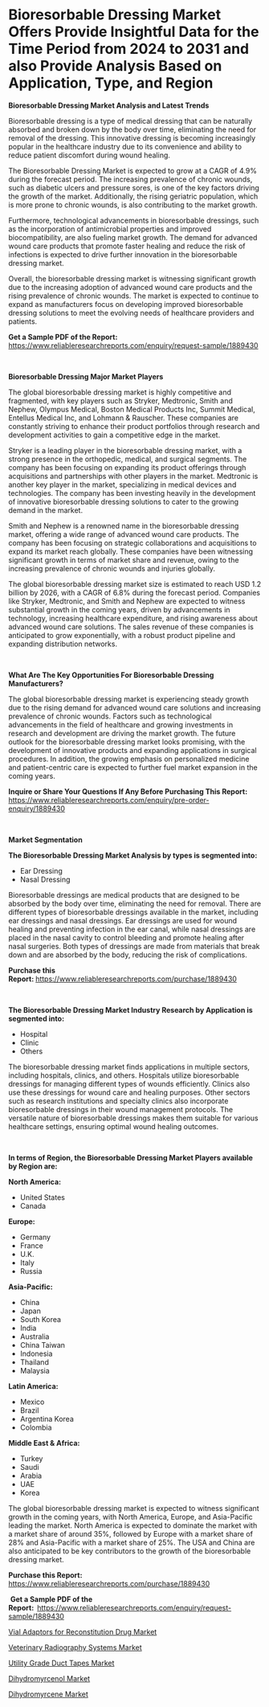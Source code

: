 <p><h1>Bioresorbable Dressing Market Offers Provide Insightful Data for the Time Period from 2024 to 2031 and also Provide Analysis Based on Application, Type, and Region</h1></p><p><strong>Bioresorbable Dressing Market Analysis and Latest Trends</strong></p>
<p><p>Bioresorbable dressing is a type of medical dressing that can be naturally absorbed and broken down by the body over time, eliminating the need for removal of the dressing. This innovative dressing is becoming increasingly popular in the healthcare industry due to its convenience and ability to reduce patient discomfort during wound healing.</p><p>The Bioresorbable Dressing Market is expected to grow at a CAGR of 4.9% during the forecast period. The increasing prevalence of chronic wounds, such as diabetic ulcers and pressure sores, is one of the key factors driving the growth of the market. Additionally, the rising geriatric population, which is more prone to chronic wounds, is also contributing to the market growth.</p><p>Furthermore, technological advancements in bioresorbable dressings, such as the incorporation of antimicrobial properties and improved biocompatibility, are also fueling market growth. The demand for advanced wound care products that promote faster healing and reduce the risk of infections is expected to drive further innovation in the bioresorbable dressing market.</p><p>Overall, the bioresorbable dressing market is witnessing significant growth due to the increasing adoption of advanced wound care products and the rising prevalence of chronic wounds. The market is expected to continue to expand as manufacturers focus on developing improved bioresorbable dressing solutions to meet the evolving needs of healthcare providers and patients.</p></p>
<p><strong>Get a Sample PDF of the Report:&nbsp;</strong> <a href="https://www.reliableresearchreports.com/enquiry/request-sample/1889430">https://www.reliableresearchreports.com/enquiry/request-sample/1889430</a></p>
<p>&nbsp;</p>
<p><strong>Bioresorbable Dressing Major Market Players</strong></p>
<p><p>The global bioresorbable dressing market is highly competitive and fragmented, with key players such as Stryker, Medtronic, Smith and Nephew, Olympus Medical, Boston Medical Products Inc, Summit Medical, Entellus Medical Inc, and Lohmann & Rauscher. These companies are constantly striving to enhance their product portfolios through research and development activities to gain a competitive edge in the market.</p><p>Stryker is a leading player in the bioresorbable dressing market, with a strong presence in the orthopedic, medical, and surgical segments. The company has been focusing on expanding its product offerings through acquisitions and partnerships with other players in the market. Medtronic is another key player in the market, specializing in medical devices and technologies. The company has been investing heavily in the development of innovative bioresorbable dressing solutions to cater to the growing demand in the market.</p><p>Smith and Nephew is a renowned name in the bioresorbable dressing market, offering a wide range of advanced wound care products. The company has been focusing on strategic collaborations and acquisitions to expand its market reach globally. These companies have been witnessing significant growth in terms of market share and revenue, owing to the increasing prevalence of chronic wounds and injuries globally.</p><p>The global bioresorbable dressing market size is estimated to reach USD 1.2 billion by 2026, with a CAGR of 6.8% during the forecast period. Companies like Stryker, Medtronic, and Smith and Nephew are expected to witness substantial growth in the coming years, driven by advancements in technology, increasing healthcare expenditure, and rising awareness about advanced wound care solutions. The sales revenue of these companies is anticipated to grow exponentially, with a robust product pipeline and expanding distribution networks.</p></p>
<p>&nbsp;</p>
<p><strong>What Are The Key Opportunities For Bioresorbable Dressing Manufacturers?</strong></p>
<p><p>The global bioresorbable dressing market is experiencing steady growth due to the rising demand for advanced wound care solutions and increasing prevalence of chronic wounds. Factors such as technological advancements in the field of healthcare and growing investments in research and development are driving the market growth. The future outlook for the bioresorbable dressing market looks promising, with the development of innovative products and expanding applications in surgical procedures. In addition, the growing emphasis on personalized medicine and patient-centric care is expected to further fuel market expansion in the coming years.</p></p>
<p><strong>Inquire or Share Your Questions If Any Before Purchasing This Report:</strong> <a href="https://www.reliableresearchreports.com/enquiry/pre-order-enquiry/1889430">https://www.reliableresearchreports.com/enquiry/pre-order-enquiry/1889430</a></p>
<p>&nbsp;</p>
<p><strong>Market Segmentation</strong></p>
<p><strong>The Bioresorbable Dressing Market Analysis by types is segmented into:</strong></p>
<p><ul><li>Ear Dressing</li><li>Nasal Dressing</li></ul></p>
<p><p>Bioresorbable dressings are medical products that are designed to be absorbed by the body over time, eliminating the need for removal. There are different types of bioresorbable dressings available in the market, including ear dressings and nasal dressings. Ear dressings are used for wound healing and preventing infection in the ear canal, while nasal dressings are placed in the nasal cavity to control bleeding and promote healing after nasal surgeries. Both types of dressings are made from materials that break down and are absorbed by the body, reducing the risk of complications.</p></p>
<p><strong>Purchase this Report:&nbsp;</strong><a href="https://www.reliableresearchreports.com/purchase/1889430">https://www.reliableresearchreports.com/purchase/1889430</a></p>
<p>&nbsp;</p>
<p><strong>The Bioresorbable Dressing Market Industry Research by Application is segmented into:</strong></p>
<p><ul><li>Hospital</li><li>Clinic</li><li>Others</li></ul></p>
<p><p>The bioresorbable dressing market finds applications in multiple sectors, including hospitals, clinics, and others. Hospitals utilize bioresorbable dressings for managing different types of wounds efficiently. Clinics also use these dressings for wound care and healing purposes. Other sectors such as research institutions and specialty clinics also incorporate bioresorbable dressings in their wound management protocols. The versatile nature of bioresorbable dressings makes them suitable for various healthcare settings, ensuring optimal wound healing outcomes.</p></p>
<p>&nbsp;</p>
<p><strong>In terms of Region, the Bioresorbable Dressing Market Players available by Region are:</strong></p>
<p>
    <p> <strong> North America: </strong>
        <ul>
            <li>United States</li>
            <li>Canada</li>
        </ul>
        </p> 
    <p> <strong> Europe: </strong>
        <ul>
            <li>Germany</li>
            <li>France</li>
            <li>U.K.</li>
            <li>Italy</li>
            <li>Russia</li>
        </ul>
        </p> 
    <p> <strong> Asia-Pacific: </strong>
        <ul>
            <li>China</li>
            <li>Japan</li>
            <li>South Korea</li>
            <li>India</li>
            <li>Australia</li>
            <li>China Taiwan</li>
            <li>Indonesia</li>
            <li>Thailand</li>
            <li>Malaysia</li>
        </ul>
        </p> 
    <p> <strong> Latin America: </strong>
        <ul>
            <li>Mexico</li>
            <li>Brazil</li>
            <li>Argentina Korea</li>
            <li>Colombia</li>
        </ul>
        </p> 
    <p> <strong> Middle East & Africa: </strong>
        <ul>
            <li>Turkey</li>
            <li>Saudi</li>
            <li>Arabia</li>
            <li>UAE</li>
            <li>Korea</li>
        </ul>
    </p>
    </p>
<p><p>The global bioresorbable dressing market is expected to witness significant growth in the coming years, with North America, Europe, and Asia-Pacific leading the market. North America is expected to dominate the market with a market share of around 35%, followed by Europe with a market share of 28% and Asia-Pacific with a market share of 25%. The USA and China are also anticipated to be key contributors to the growth of the bioresorbable dressing market.</p></p>
<p><strong>Purchase this Report: </strong><a href="https://www.reliableresearchreports.com/purchase/1889430">https://www.reliableresearchreports.com/purchase/1889430</a></p>
<p>&nbsp;<strong>Get a Sample PDF of the Report:&nbsp;&nbsp;</strong><a href="https://www.reliableresearchreports.com/enquiry/request-sample/1889430">https://www.reliableresearchreports.com/enquiry/request-sample/1889430</a></p>
<p><strong></strong></p>
<p><p><a href="https://circular-yam-9b9.notion.site/Vial-Adaptors-for-Reconstitution-Drug-Market-Insights-Market-Players-and-Forecast-Till-2031-1e640ed6c3484dd8bb505610efae8d0c">Vial Adaptors for Reconstitution Drug Market</a></p><p><a href="https://metal-farmhouse-e95.notion.site/Veterinary-Radiography-Systems-Market-Size-2024-2031-Global-Industrial-Analysis-Key-Geographical--83e598df03bb44eab442fe00265ac832">Veterinary Radiography Systems Market</a></p><p><a href="https://extreme-scabiosa-c81.notion.site/Utility-Grade-Duct-Tapes-Market-Provides-a-Comprehensive-Analysis-Including-a-Macro-Overview-of-the--c6e6010cfd8349ca994abbf914061808">Utility Grade Duct Tapes Market</a></p><p><a href="https://view.publitas.com/reportprime-1/dihydromyrcenol-market-offers-provide-insightful-data-for-the-time-period-from-2024-to-2031-and-also-provide-analysis-based-on-application-type-and-region/">Dihydromyrcenol Market</a></p><p><a href="https://view.publitas.com/reportprime-1/dihydromyrcene-market-size-growth-and-forecast-from-2024-2031/">Dihydromyrcene Market</a></p></p>